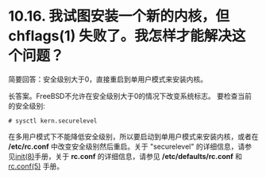 # 10.16. 我试图安装一个新的内核，但 chflags(1) 失败了。我怎样才能解决这个问题？

简要回答：安全级别大于0，直接重启到单用户模式来安装内核。

长答案。FreeBSD不允许在安全级别大于0的情况下改变系统标志。 要检查当前的安全级别:

```
# sysctl kern.securelevel
```

在多用户模式下不能降低安全级别，所以要启动到单用户模式来安装内核，或者在 **/etc/rc.conf** 中改变安全级别然后重启。关于 "securelevel" 的详细信息，请参见[init(8)](https://www.freebsd.org/cgi/man.cgi?query=init&sektion=8&format=html)手册，关于 **rc.conf** 的详细信息，请参见 **/etc/defaults/rc.conf** 和[rc.conf(5)](https://www.freebsd.org/cgi/man.cgi?query=rc.conf&sektion=5&format=html) 手册。
